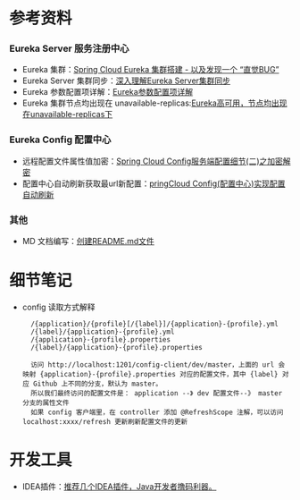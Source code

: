 参考资料
====

### Eureka Server 服务注册中心   
* Eureka 集群：[Spring Cloud Eureka 集群搭建 - 以及发现一个 “直觉BUG”](https://www.cnblogs.com/hfultrastrong/p/8549590.html)
* Eureka Server 集群同步：[深入理解Eureka Server集群同步](https://www.jianshu.com/p/b8c614c442e0)
* Eureka 参数配置项详解：[Eureka参数配置项详解](https://blog.csdn.net/qq_33594101/article/details/80430947)
* Eureka 集群节点均出现在 unavailable-replicas:[Eureka高可用，节点均出现在unavailable-replicas下](https://www.jianshu.com/p/59c54ccc6ba6)
### Eureka Config 配置中心
* 远程配置文件属性值加密：[Spring Cloud Config服务端配置细节(二)之加密解密](https://segmentfault.com/a/1190000011680775)
* 配置中心自动刷新获取最url新配置：[pringCloud Config(配置中心)实现配置自动刷新](https://blog.csdn.net/wtdm_160604/article/details/83720391)
### 其他
* MD 文档编写：[创建README.md文件](https://blog.csdn.net/zhao_jing_bo/article/details/68063070)




细节笔记
====
* config 读取方式解释

        /{application}/{profile}[/{label}]/{application}-{profile}.yml
        /{label}/{application}-{profile}.yml
        /{application}-{profile}.properties
        /{label}/{application}-{profile}.properties
        
        访问 http://localhost:1201/config-client/dev/master，上面的 url 会映射 {application}-{profile}.properties 对应的配置文件，其中 {label} 对应 Github 上不同的分支，默认为 master。
        所以我们最终访问的配置文件是： application --》 dev 配置文件--》 master 分支的属性文件
        如果 config 客户端里，在 controller 添加 @RefreshScope 注解，可以访问 localhost:xxxx/refresh 更新刷新配置文件的更新
        
        
        
        
开发工具
====
* IDEA插件：[推荐几个IDEA插件，Java开发者撸码利器。](https://www.cnblogs.com/jimoer/p/8799437.html)
